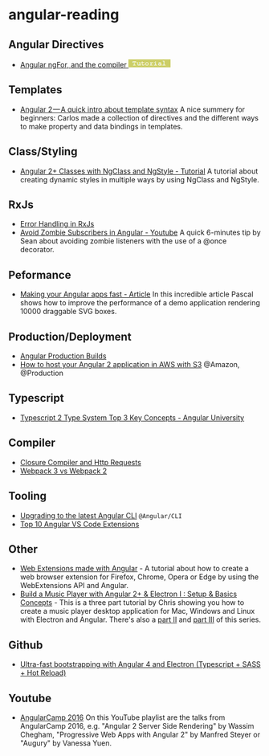 # angular-reading

## Angular Directives
* [Angular ngFor, <ng-template> and the compiler ![tutorial logo](./tutorial.png)](https://toddmotto.com/angular-ngfor-template-element)

## Templates
* [Angular 2 — A quick intro about template syntax](https://medium.com/front-end-hacking/angular-2-a-quick-intro-about-template-syntax-121f9b160a64)
A nice summery for beginners: Carlos made a collection of directives and the different ways to make property and data bindings in templates.

## Class/Styling
* [Angular 2+ Classes with NgClass and NgStyle - Tutorial](https://scotch.io/tutorials/angular-2-classes-with-ngclass-and-ngstyle)
A tutorial about creating dynamic styles in multiple ways by using NgClass and NgStyle.

## RxJs
* [Error Handling in RxJs](http://www.syntaxsuccess.com/viewarticle/error-handling-in-rxjs)
* [Avoid Zombie Subscribers in Angular - Youtube](https://www.youtube.com/watch?v=oV8b-rlyMdI)
A quick 6-minutes tip by Sean about avoiding zombie listeners with the use of a @once decorator.

## Peformance
* [Making your Angular apps fast - Article](https://blog.thoughtram.io/angular/2017/02/02/making-your-angular-app-fast.html)
In this incredible article Pascal shows how to improve the performance of a demo application rendering 10000 draggable SVG boxes.

## Production/Deployment
* [Angular Production Builds](http://www.syntaxsuccess.com/viewarticle/angular-production-builds)
* [How to host your Angular 2 application in AWS with S3](https://www.johnlouros.com/blog/host-your-angular-app-in-aws-s3)
@Amazon, @Production

## Typescript
* [Typescript 2 Type System Top 3 Key Concepts - Angular University](http://blog.angular-university.io/typescript-2-type-system-how-does-it-really-work-when-are-two-types-compatible-its-actually-quite-different-than-other-type-systems/)

## Compiler
* [Closure Compiler and Http Requests](http://www.syntaxsuccess.com/viewarticle/closure-compiler-and-http-requests)
* [Webpack 3 vs Webpack 2](http://www.syntaxsuccess.com/viewarticle/webpack-3-vs-webpack-2)

## Tooling
* [Upgrading to the latest Angular CLI](https://yakovfain.com/2017/02/05/upgrading-to-the-latest-angular-cli/)
`@Angular/CLI`
* [Top 10 Angular VS Code Extensions](http://devboosts.com/2017/02/08/top-10-vs-code-extensions/)

## Other
* [Web Extensions made with Angular](https://cito.github.io/blog/web-ext-with-angular/) - 
A tutorial about how to create a web browser extension for Firefox, Chrome, Opera or Edge by using the WebExtensions API and Angular.
* [Build a Music Player with Angular 2+ & Electron I : Setup & Basics Concepts](https://scotch.io/tutorials/build-a-music-player-with-angular-2-electron-i-setup-basics-concepts) - This is a three part tutorial by Chris showing you how to create a music player desktop application for Mac, Windows and Linux with Electron and Angular. There's also a [part II](https://scotch.io/tutorials/build-a-music-player-with-angular-electron-ii-making-the-ui) and [part III](https://scotch.io/tutorials/build-a-music-player-with-angular-electron-iii-bringing-it-all-together) of this series.

## Github
* [Ultra-fast bootstrapping with Angular 4 and Electron (Typescript + SASS + Hot Reload) ](https://github.com/maximegris/angular-electron)

## Youtube
* [AngularCamp 2016](https://www.youtube.com/playlist?list=PLB17qI-lepyhSdXvjSupwSMAMmOxpciUl)
On this YouTube playlist are the talks from AngularCamp 2016, e.g. "Angular 2 Server Side Rendering" by Wassim Chegham, "Progressive Web Apps with Angular 2" by Manfred Steyer or "Augury" by Vanessa Yuen.
